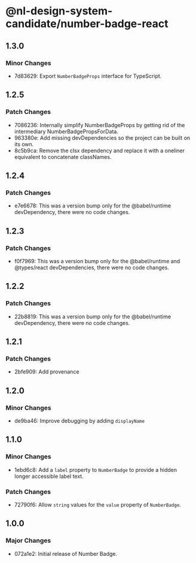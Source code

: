 # @nl-design-system-candidate/number-badge-react

## 1.3.0

### Minor Changes

- 7d83629: Export `NumberBadgeProps` interface for TypeScript.

## 1.2.5

### Patch Changes

- 7086236: Internally simplify NumberBadgeProps by getting rid of the intermediary NumberBadgePropsForData.
- 963380e: Add missing devDependencies so the project can be built on its own.
- 8c5b9ca: Remove the clsx dependency and replace it with a oneliner equivalent to concatenate classNames.

## 1.2.4

### Patch Changes

- e7e6678: This was a version bump only for the @babel/runtime devDependency, there were no code changes.

## 1.2.3

### Patch Changes

- f0f7969: This was a version bump only for the @babel/runtime and @types/react devDependencies, there were no code changes.

## 1.2.2

### Patch Changes

- 22b8819: This was a version bump only for the @babel/runtime devDependency, there were no code changes.

## 1.2.1

### Patch Changes

- 2bfe909: Add provenance

## 1.2.0

### Minor Changes

- de9ba46: Improve debugging by adding `displayName`

## 1.1.0

### Minor Changes

- 1ebd6c8: Add a `label` property to `NumberBadge` to provide a hidden longer accessible label text.

### Patch Changes

- 72790f6: Allow `string` values for the `value` property of `NumberBadge`.

## 1.0.0

### Major Changes

- 072a1e2: Initial release of Number Badge.
